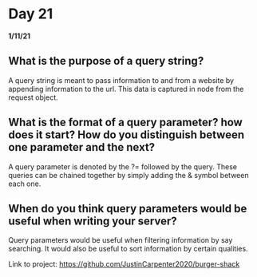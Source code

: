 # Day 21
__1/11/21__

## What is the purpose of a query string?
A query string is meant to pass information to and from a website by appending information to the url. This data is captured in node from the request object.
## What is the format of a query parameter? how does it start? How do you distinguish between one parameter and the next?
A query parameter is denoted by the ?= followed by the query. These queries can be chained together by simply adding the & symbol between each one. 
## When do you think query parameters would be useful when writing your server?
Query parameters would be useful when filtering information by say searching. It would also be useful to sort information by certain qualities.

Link to project: https://github.com/JustinCarpenter2020/burger-shack
